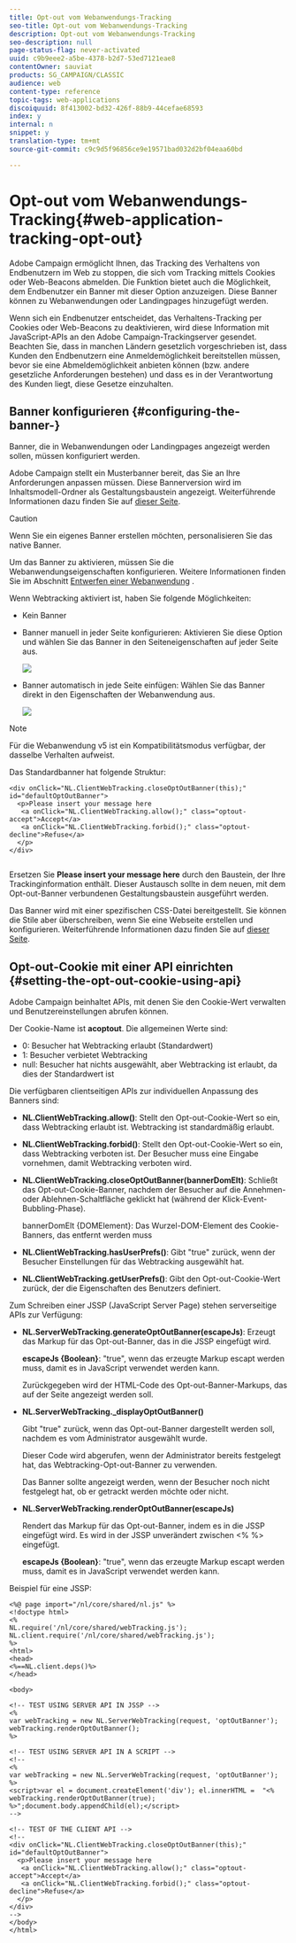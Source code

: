 ```yaml
---
title: Opt-out vom Webanwendungs-Tracking
seo-title: Opt-out vom Webanwendungs-Tracking
description: Opt-out vom Webanwendungs-Tracking
seo-description: null
page-status-flag: never-activated
uuid: c9b9eee2-a5be-4378-b2d7-53ed7121eae8
contentOwner: sauviat
products: SG_CAMPAIGN/CLASSIC
audience: web
content-type: reference
topic-tags: web-applications
discoiquuid: 8f413002-bd32-426f-88b9-44cefae68593
index: y
internal: n
snippet: y
translation-type: tm+mt
source-git-commit: c9c9d5f96856ce9e19571bad032d2bf04eaa60bd

---
```



# Opt-out vom Webanwendungs-Tracking{#web-application-tracking-opt-out}

Adobe Campaign ermöglicht Ihnen, das Tracking des Verhaltens von Endbenutzern im Web zu stoppen, die sich vom Tracking mittels Cookies oder Web-Beacons abmelden. Die Funktion bietet auch die Möglichkeit, dem Endbenutzer ein Banner mit dieser Option anzuzeigen. Diese Banner können zu Webanwendungen oder Landingpages hinzugefügt werden.

Wenn sich ein Endbenutzer entscheidet, das Verhaltens-Tracking per Cookies oder Web-Beacons zu deaktivieren, wird diese Information mit JavaScript-APIs an den Adobe Campaign-Trackingserver gesendet. Beachten Sie, dass in manchen Ländern gesetzlich vorgeschrieben ist, dass Kunden den Endbenutzern eine Anmeldemöglichkeit bereitstellen müssen, bevor sie eine Abmeldemöglichkeit anbieten können (bzw. andere gesetzliche Anforderungen bestehen) und dass es in der Verantwortung des Kunden liegt, diese Gesetze einzuhalten.

## Banner konfigurieren {#configuring-the-banner-}

Banner, die in Webanwendungen oder Landingpages angezeigt werden sollen, müssen konfiguriert werden.

Adobe Campaign stellt ein Musterbanner bereit, das Sie an Ihre Anforderungen anpassen müssen. Diese Bannerversion wird im Inhaltsmodell-Ordner als Gestaltungsbaustein angezeigt. Weiterführende Informationen dazu finden Sie auf [dieser Seite](../../delivery/using/personalization-blocks.md).

>[!CAUTION]
>
>Wenn Sie ein eigenes Banner erstellen möchten, personalisieren Sie das native Banner.

Um das Banner zu aktivieren, müssen Sie die Webanwendungseigenschaften konfigurieren. Weitere Informationen finden Sie im Abschnitt [Entwerfen einer Webanwendung](../../web/using/designing-a-web-application.md) .

Wenn Webtracking aktiviert ist, haben Sie folgende Möglichkeiten:

* Kein Banner
* Banner manuell in jeder Seite konfigurieren: Aktivieren Sie diese Option und wählen Sie das Banner in den Seiteneigenschaften auf jeder Seite aus.

   ![](assets/pageproperties.png)

* Banner automatisch in jede Seite einfügen: Wählen Sie das Banner direkt in den Eigenschaften der Webanwendung aus.

   ![](assets/optoutconfig.png)

>[!NOTE]
>
>Für die Webanwendung v5 ist ein Kompatibilitätsmodus verfügbar, der dasselbe Verhalten aufweist.

Das Standardbanner hat folgende Struktur:

```
<div onClick="NL.ClientWebTracking.closeOptOutBanner(this);" id="defaultOptOutBanner">
  <p>Please insert your message here
   <a onClick="NL.ClientWebTracking.allow();" class="optout-accept">Accept</a>
   <a onClick="NL.ClientWebTracking.forbid();" class="optout-decline">Refuse</a>
  </p>
</div>
      
```

Ersetzen Sie **Please insert your message here** durch den Baustein, der Ihre Trackinginformation enthält. Dieser Austausch sollte in dem neuen, mit dem Opt-out-Banner verbundenen Gestaltungsbaustein ausgeführt werden.

Das Banner wird mit einer spezifischen CSS-Datei bereitgestellt. Sie können die Stile aber überschreiben, wenn Sie eine Webseite erstellen und konfigurieren. Weiterführende Informationen dazu finden Sie auf [dieser Seite](../../web/using/content-editor-interface.md).

## Opt-out-Cookie mit einer API einrichten {#setting-the-opt-out-cookie-using-api}

Adobe Campaign beinhaltet APIs, mit denen Sie den Cookie-Wert verwalten und Benutzereinstellungen abrufen können.

Der Cookie-Name ist **acoptout**. Die allgemeinen Werte sind:

* 0: Besucher hat Webtracking erlaubt (Standardwert)
* 1: Besucher verbietet Webtracking
* null: Besucher hat nichts ausgewählt, aber Webtracking ist erlaubt, da dies der Standardwert ist

Die verfügbaren clientseitigen APIs zur individuellen Anpassung des Banners sind:

* **NL.ClientWebTracking.allow()**: Stellt den Opt-out-Cookie-Wert so ein, dass Webtracking erlaubt ist. Webtracking ist standardmäßig erlaubt.
* **NL.ClientWebTracking.forbid()**: Stellt den Opt-out-Cookie-Wert so ein, dass Webtracking verboten ist. Der Besucher muss eine Eingabe vornehmen, damit Webtracking verboten wird.
* **NL.ClientWebTracking.closeOptOutBanner(bannerDomElt)**: Schließt das Opt-out-Cookie-Banner, nachdem der Besucher auf die Annehmen- oder Ablehnen-Schaltfläche geklickt hat (während der Klick-Event-Bubbling-Phase).

   bannerDomElt {DOMElement}: Das Wurzel-DOM-Element des Cookie-Banners, das entfernt werden muss

* **NL.ClientWebTracking.hasUserPrefs()**: Gibt &quot;true&quot; zurück, wenn der Besucher Einstellungen für das Webtracking ausgewählt hat.
* **NL.ClientWebTracking.getUserPrefs()**: Gibt den Opt-out-Cookie-Wert zurück, der die Eigenschaften des Benutzers definiert.

Zum Schreiben einer JSSP (JavaScript Server Page) stehen serverseitige APIs zur Verfügung:

* **NL.ServerWebTracking.generateOptOutBanner(escapeJs)**: Erzeugt das Markup für das Opt-out-Banner, das in die JSSP eingefügt wird.

   **escapeJs {Boolean}**: &quot;true&quot;, wenn das erzeugte Markup escapt werden muss, damit es in JavaScript verwendet werden kann.

   Zurückgegeben wird der HTML-Code des Opt-out-Banner-Markups, das auf der Seite angezeigt werden soll.

* **NL.ServerWebTracking._displayOptOutBanner()**

   Gibt &quot;true&quot; zurück, wenn das Opt-out-Banner dargestellt werden soll, nachdem es vom Administrator ausgewählt wurde.

   Dieser Code wird abgerufen, wenn der Administrator bereits festgelegt hat, das Webtracking-Opt-out-Banner zu verwenden.

   Das Banner sollte angezeigt werden, wenn der Besucher noch nicht festgelegt hat, ob er getrackt werden möchte oder nicht.

* **NL.ServerWebTracking.renderOptOutBanner(escapeJs)**

   Rendert das Markup für das Opt-out-Banner, indem es in die JSSP eingefügt wird. Es wird in der JSSP unverändert zwischen &lt;% %> eingefügt.

   **escapeJs {Boolean}**: &quot;true&quot;, wenn das erzeugte Markup escapt werden muss, damit es in JavaScript verwendet werden kann.

Beispiel für eine JSSP:

```
<%@ page import="/nl/core/shared/nl.js" %>
<!doctype html>
<%
NL.require('/nl/core/shared/webTracking.js');
NL.client.require('/nl/core/shared/webTracking.js');
%>
<html>
<head>
<%==NL.client.deps()%>
</head>

<body>

<!-- TEST USING SERVER API IN JSSP -->
<% 
var webTracking = new NL.ServerWebTracking(request, 'optOutBanner');
webTracking.renderOptOutBanner();
%>

<!-- TEST USING SERVER API IN A SCRIPT -->
<!--
<% 
var webTracking = new NL.ServerWebTracking(request, 'optOutBanner');
%>
<script>var el = document.createElement('div'); el.innerHTML =  "<% webTracking.renderOptOutBanner(true); %>";document.body.appendChild(el);</script>
-->

<!-- TEST OF THE CLIENT API -->
<!--
<div onClick="NL.ClientWebTracking.closeOptOutBanner(this);" id="defaultOptOutBanner">
  <p>Please insert your message here
   <a onClick="NL.ClientWebTracking.allow();" class="optout-accept">Accept</a>
   <a onClick="NL.ClientWebTracking.forbid();" class="optout-decline">Refuse</a>
  </p>
</div>
-->
</body>
</html>
```

